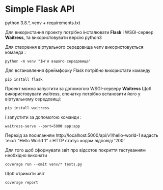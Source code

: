 # Simple Flask API
 
python 3.8.*, venv + requirements.txt 

Для використання проекту потрібно інсталювати __Flask__ і WSGI-сервер __Waitress__, та використовувати версію python3

Для створення віртуального середовища venv використовується команда :
```
python -m venv "Ім'я вашого середовища'
```
Для встановлення фреймфорку Flask потрібно використати команду
```
pip install flask
```
Проект можна запустити за допомогою WSGI-серверу __Waitress__
Щоб використовувати waitress, спочатку потрібно встановити його у віртуальному середовищі:
```
pip install waitress
```
і запустити за допомогою команди :
```
waitress-serve --port=5000 app:app
```
Перехід за посиланням http://localhost:5000/api/v1/hello-world-1 видасть текст "Hello World 1"  з HTTP статус кодом відповіді '200'

Для того щоб сформувати звіт про відсоток покриття тестуванням необхідно виконати 
```
coverage run --omit venv/* tests.py
```
Щоб отримати звіт
```
coverage report
```
